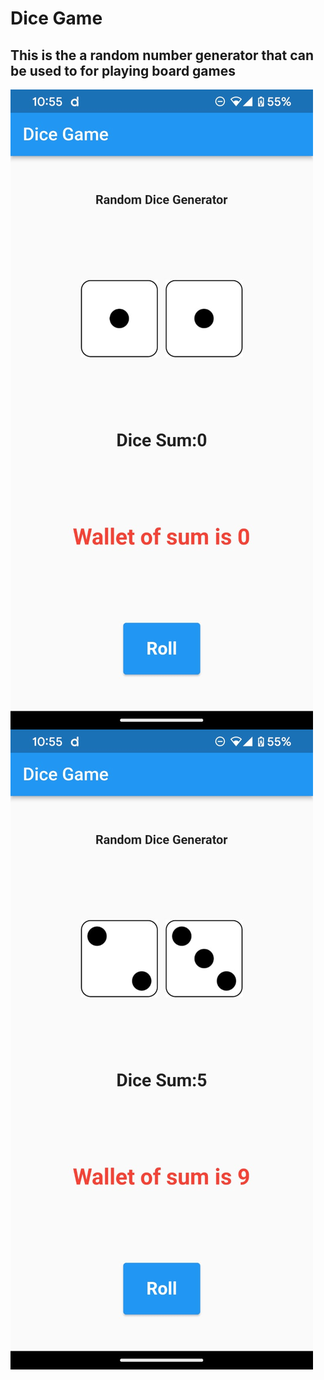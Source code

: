 <h1 style ="fontsize:30px"><b>Dice Game</b></h1>
<h2>This is the a random number generator that can be used to for playing board games</h2>
<img src="https://github.com/VishalVR-21/Dice-/blob/main/dice.jpeg" align = "center">
<img src = "https://github.com/VishalVR-21/Dice-/blob/main/dice2.jpeg" align = "center">
